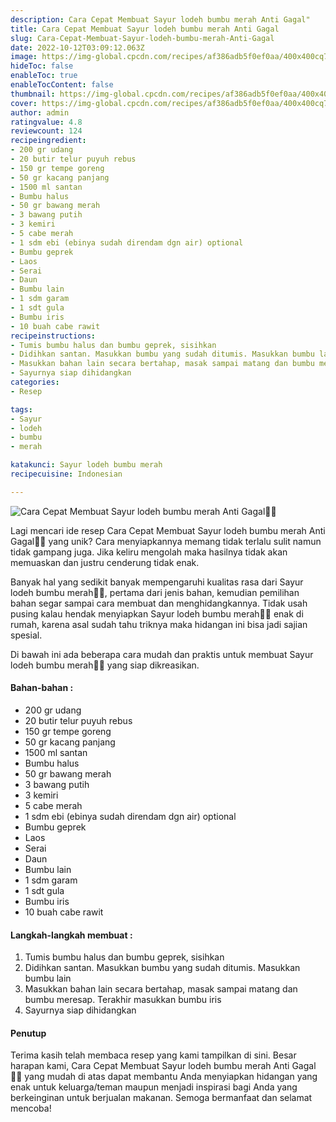 ```yaml
---
description: Cara Cepat Membuat Sayur lodeh bumbu merah Anti Gagal"
title: Cara Cepat Membuat Sayur lodeh bumbu merah Anti Gagal
slug: Cara-Cepat-Membuat-Sayur-lodeh-bumbu-merah-Anti-Gagal
date: 2022-10-12T03:09:12.063Z
image: https://img-global.cpcdn.com/recipes/af386adb5f0ef0aa/400x400cq70/photo.jpg
hideToc: false
enableToc: true
enableTocContent: false
thumbnail: https://img-global.cpcdn.com/recipes/af386adb5f0ef0aa/400x400cq70/photo.jpg
cover: https://img-global.cpcdn.com/recipes/af386adb5f0ef0aa/400x400cq70/photo.jpg
author: admin
ratingvalue: 4.8
reviewcount: 124
recipeingredient:
- 200 gr udang
- 20 butir telur puyuh rebus
- 150 gr tempe goreng
- 50 gr kacang panjang
- 1500 ml santan
- Bumbu halus
- 50 gr bawang merah
- 3 bawang putih
- 3 kemiri
- 5 cabe merah
- 1 sdm ebi (ebinya sudah direndam dgn air) optional
- Bumbu geprek
- Laos
- Serai
- Daun
- Bumbu lain
- 1 sdm garam
- 1 sdt gula
- Bumbu iris
- 10 buah cabe rawit
recipeinstructions:
- Tumis bumbu halus dan bumbu geprek, sisihkan
- Didihkan santan. Masukkan bumbu yang sudah ditumis. Masukkan bumbu lain
- Masukkan bahan lain secara bertahap, masak sampai matang dan bumbu meresap. Terakhir masukkan bumbu iris
- Sayurnya siap dihidangkan
categories:
- Resep

tags:
- Sayur
- lodeh
- bumbu
- merah

katakunci: Sayur lodeh bumbu merah
recipecuisine: Indonesian

---
```


![Cara Cepat Membuat Sayur lodeh bumbu merah Anti Gagal👩‍🍳](https://img-global.cpcdn.com/recipes/af386adb5f0ef0aa/400x400cq70/photo.jpg)

Lagi mencari ide resep Cara Cepat Membuat Sayur lodeh bumbu merah Anti Gagal👩‍🍳 yang unik? Cara menyiapkannya memang tidak terlalu sulit namun tidak gampang juga. Jika keliru mengolah maka hasilnya tidak akan memuaskan dan justru cenderung tidak enak.

Banyak hal yang sedikit banyak mempengaruhi kualitas rasa dari Sayur lodeh bumbu merah👩‍🍳, pertama dari jenis bahan, kemudian pemilihan bahan segar sampai cara membuat dan menghidangkannya. Tidak usah pusing kalau hendak menyiapkan Sayur lodeh bumbu merah👩‍🍳 enak di rumah, karena asal sudah tahu triknya maka hidangan ini bisa jadi sajian spesial.

Di bawah ini ada beberapa cara mudah dan praktis untuk membuat Sayur lodeh bumbu merah👩‍🍳 yang siap dikreasikan.

<!--inarticleads1-->

#### Bahan-bahan :

- 200 gr udang
- 20 butir telur puyuh rebus
- 150 gr tempe goreng
- 50 gr kacang panjang
- 1500 ml santan
- Bumbu halus
- 50 gr bawang merah
- 3 bawang putih
- 3 kemiri
- 5 cabe merah
- 1 sdm ebi (ebinya sudah direndam dgn air) optional
- Bumbu geprek
- Laos
- Serai
- Daun
- Bumbu lain
- 1 sdm garam
- 1 sdt gula
- Bumbu iris
- 10 buah cabe rawit

<!--inarticleads2-->

#### Langkah-langkah membuat :

1. Tumis bumbu halus dan bumbu geprek, sisihkan
1. Didihkan santan. Masukkan bumbu yang sudah ditumis. Masukkan bumbu lain
1. Masukkan bahan lain secara bertahap, masak sampai matang dan bumbu meresap. Terakhir masukkan bumbu iris
1. Sayurnya siap dihidangkan

#### Penutup

Terima kasih telah membaca resep yang kami tampilkan di sini. Besar harapan kami, Cara Cepat Membuat Sayur lodeh bumbu merah Anti Gagal👩‍🍳 yang mudah di atas dapat membantu Anda menyiapkan hidangan yang enak untuk keluarga/teman maupun menjadi inspirasi bagi Anda yang berkeinginan untuk berjualan makanan. Semoga bermanfaat dan selamat mencoba!